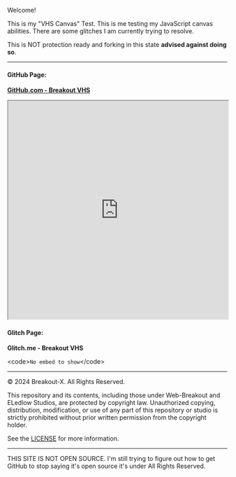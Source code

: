 Welcome!

This is my "VHS Canvas" Test.
This is me testing my JavaScript canvas abilities.
There are some glitches I am currently trying to resolve.

This is NOT protection ready and forking in this state **advised against doing so**.

------------

#### GitHub Page: 
[**GitHub.com - Breakout VHS**](https://breakout-x.github.io/VHS/)

<iframe src="https://breakout-x.github.io/VHS/" width="100%" height="500px"></iframe>


#### Glitch Page:
**Glitch.me - Breakout VHS**

&lt;code&gt;<code>No embed to show</code>&lt;/code&gt;

------------

© 2024 Breakout-X. All Rights Reserved.

This repository and its contents, including those under Web-Breakout and ELedlow Studios, are protected by copyright law. Unauthorized copying, distribution, modification, or use of any part of this repository or studio is strictly prohibited without prior written permission from the copyright holder.

See the [LICENSE](LICENSE.md) for more information.

------------
THIS SITE IS NOT OPEN SOURCE.
I'm still trying to figure out how to get GitHub to stop saying it's open source it's under All Rights Reserved.
